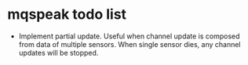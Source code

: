 # mqspeak todo list

 - Implement partial update. Useful when channel update is composed from data of
    multiple sensors. When single sensor dies, any channel updates will be stopped.
